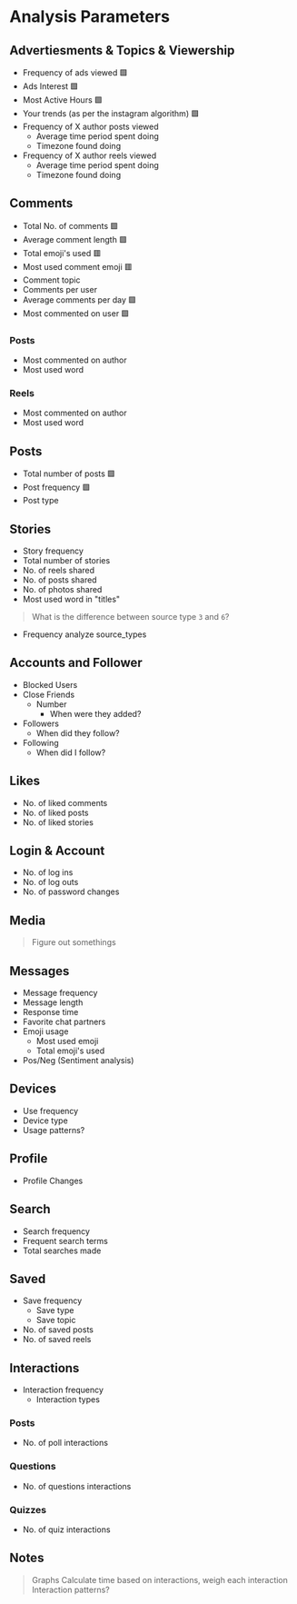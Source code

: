 # Analysis Parameters

## Advertiesments & Topics & Viewership
- Frequency of ads viewed 🟩
- Ads Interest 🟩
- Most Active Hours 🟩
- Your trends (as per the instagram algorithm) 🟩
- Frequency of X author posts viewed
    - Average time period spent doing
    - Timezone found doing
- Frequency of X author reels viewed
    - Average time period spent doing
    - Timezone found doing

## Comments
- Total No. of comments 🟩
- Average comment length 🟩
- Total emoji's used 🟥
- Most used comment emoji 🟥
- Comment topic
- Comments per user
- Average comments per day 🟩
- Most commented on user 🟩
### Posts
- Most commented on author
- Most used word
### Reels
- Most commented on author
- Most used word

## Posts
- Total number of posts 🟩
- Post frequency 🟩
- Post type

## Stories
- Story frequency
- Total number of stories
- No. of reels shared
- No. of posts shared
- No. of photos shared
- Most used word in "titles"
> What is the difference between source type `3` and `6`?
- Frequency analyze source_types

## Accounts and Follower
- Blocked Users
- Close Friends
    - Number
        - When were they added?
- Followers
    - When did they follow?
- Following
    - When did I follow?

## Likes
- No. of liked comments
- No. of liked posts
- No. of liked stories

## Login & Account
- No. of log ins
- No. of log outs
- No. of password changes

## Media
> Figure out somethings

## Messages
- Message frequency
- Message length
- Response time
- Favorite chat partners
- Emoji usage
    - Most used emoji
    - Total emoji's used
- Pos/Neg (Sentiment analysis)

## Devices
- Use frequency
- Device type
- Usage patterns?

## Profile
- Profile Changes

## Search
- Search frequency
- Frequent search terms
- Total searches made

## Saved
- Save frequency 
    - Save type
    - Save topic
- No. of saved posts
- No. of saved reels

## Interactions
- Interaction frequency
    - Interaction types
### Posts
- No. of poll interactions

### Questions
- No. of questions interactions

### Quizzes
- No. of quiz interactions

## Notes
> Graphs
> Calculate time based on interactions, weigh each interaction
> Interaction patterns?
